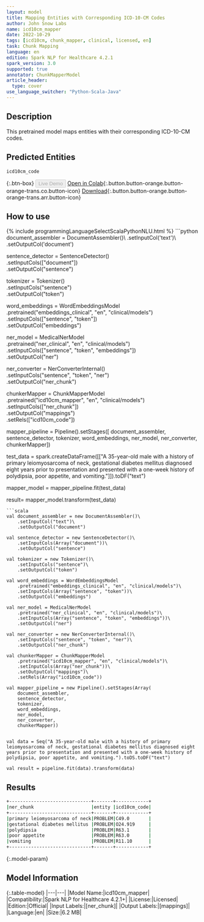 ```yaml
---
layout: model
title: Mapping Entities with Corresponding ICD-10-CM Codes
author: John Snow Labs
name: icd10cm_mapper
date: 2022-10-29
tags: [icd10cm, chunk_mapper, clinical, licensed, en]
task: Chunk Mapping
language: en
edition: Spark NLP for Healthcare 4.2.1
spark_version: 3.0
supported: true
annotator: ChunkMapperModel
article_header:
  type: cover
use_language_switcher: "Python-Scala-Java"
---
```


## Description

This pretrained model maps entities with their corresponding ICD-10-CM codes.

## Predicted Entities

`icd10cm_code`

{:.btn-box}
<button class="button button-orange" disabled>Live Demo</button>
[Open in Colab](https://colab.research.google.com/github/JohnSnowLabs/spark-nlp-workshop/blob/master/tutorials/Certification_Trainings/Healthcare/26.Chunk_Mapping.ipynb){:.button.button-orange.button-orange-trans.co.button-icon}
[Download](https://s3.amazonaws.com/auxdata.johnsnowlabs.com/clinical/models/icd10cm_mapper_en_4.2.1_3.0_1667082016627.zip){:.button.button-orange.button-orange-trans.arr.button-icon}

## How to use



<div class="tabs-box" markdown="1">
{% include programmingLanguageSelectScalaPythonNLU.html %}
```python
document_assembler = DocumentAssembler()\
    .setInputCol('text')\
    .setOutputCol('document')

sentence_detector = SentenceDetector()\
    .setInputCols(["document"])\
    .setOutputCol("sentence")

tokenizer = Tokenizer()\
    .setInputCols("sentence")\
    .setOutputCol("token")

word_embeddings = WordEmbeddingsModel\
    .pretrained("embeddings_clinical", "en", "clinical/models")\
    .setInputCols(["sentence", "token"])\
    .setOutputCol("embeddings")

ner_model = MedicalNerModel\
    .pretrained("ner_clinical", "en", "clinical/models")\
    .setInputCols(["sentence", "token", "embeddings"])\
    .setOutputCol("ner")

ner_converter = NerConverterInternal()\
    .setInputCols("sentence", "token", "ner")\
    .setOutputCol("ner_chunk")

chunkerMapper = ChunkMapperModel\
    .pretrained("icd10cm_mapper", "en", "clinical/models")\
    .setInputCols(["ner_chunk"])\
    .setOutputCol("mappings")\
    .setRels(["icd10cm_code"])

mapper_pipeline = Pipeline().setStages([
    document_assembler,
    sentence_detector,
    tokenizer, 
    word_embeddings,
    ner_model, 
    ner_converter, 
    chunkerMapper])


test_data = spark.createDataFrame([["A 35-year-old male with a history of primary leiomyosarcoma of neck, gestational diabetes mellitus diagnosed eight years prior to presentation and presented with a one-week history of polydipsia, poor appetite, and vomiting."]]).toDF("text")

mapper_model = mapper_pipeline.fit(test_data)

result= mapper_model.transform(test_data)
```
```scala
val document_assembler = new DocumentAssembler()\
    .setInputCol("text")\
    .setOutputCol("document")

val sentence_detector = new SentenceDetector()\
    .setInputCols(Array("document"))\
    .setOutputCol("sentence")

val tokenizer = new Tokenizer()\
    .setInputCols("sentence")\
    .setOutputCol("token")

val word_embeddings = WordEmbeddingsModel
    .pretrained("embeddings_clinical", "en", "clinical/models")\
    .setInputCols(Array("sentence", "token"))\
    .setOutputCol("embeddings")

val ner_model = MedicalNerModel
    .pretrained("ner_clinical", "en", "clinical/models")\
    .setInputCols(Array("sentence", "token", "embeddings"))\
    .setOutputCol("ner")

val ner_converter = new NerConverterInternal()\
    .setInputCols("sentence", "token", "ner")\
    .setOutputCol("ner_chunk")

val chunkerMapper = ChunkMapperModel
    .pretrained("icd10cm_mapper", "en", "clinical/models")\
    .setInputCols(Array("ner_chunk"))\
    .setOutputCol("mappings")\
    .setRels(Array("icd10cm_code")) 

val mapper_pipeline = new Pipeline().setStages(Array(
    document_assembler,
    sentence_detector,
    tokenizer, 
    word_embeddings,
    ner_model, 
    ner_converter, 
    chunkerMapper))


val data = Seq("A 35-year-old male with a history of primary leiomyosarcoma of neck, gestational diabetes mellitus diagnosed eight years prior to presentation and presented with a one-week history of polydipsia, poor appetite, and vomiting.").toDS.toDF("text")

val result = pipeline.fit(data).transform(data) 
```
</div>

## Results

```bash
+------------------------------+-------+------------+
|ner_chunk                     |entity |icd10cm_code|
+------------------------------+-------+------------+
|primary leiomyosarcoma of neck|PROBLEM|C49.0       |
|gestational diabetes mellitus |PROBLEM|O24.919     |
|polydipsia                    |PROBLEM|R63.1       |
|poor appetite                 |PROBLEM|R63.0       |
|vomiting                      |PROBLEM|R11.10      |
+------------------------------+-------+------------+
```

{:.model-param}
## Model Information

{:.table-model}
|---|---|
|Model Name:|icd10cm_mapper|
|Compatibility:|Spark NLP for Healthcare 4.2.1+|
|License:|Licensed|
|Edition:|Official|
|Input Labels:|[ner_chunk]|
|Output Labels:|[mappings]|
|Language:|en|
|Size:|6.2 MB|